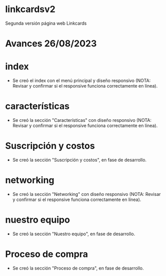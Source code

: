 # linkcardsv2
Segunda versión página web Linkcards

# Avances 26/08/2023
# index
- Se creó el index con el menú principal y diseño responsivo (NOTA: Revisar y confirmar si el responsive funciona correctamente en línea).

# características
- Se creó la sección "Características" con diseño responsivo (NOTA: Revisar y confirmar si el responsive funciona correctamente en línea).

# Suscripción y costos
- Se creó la sección "Suscripción y costos", en fase de desarrollo.

# networking
- Se creó la sección "Networking" con diseño responsivo (NOTA: Revisar y confirmar si el responsive funciona correctamente en línea).

# nuestro equipo
- Se creó la sección "Nuestro equipo", en fase de desarrollo.

# Proceso de compra
- Se creó la sección "Proceso de compra", en fase de desarrollo.